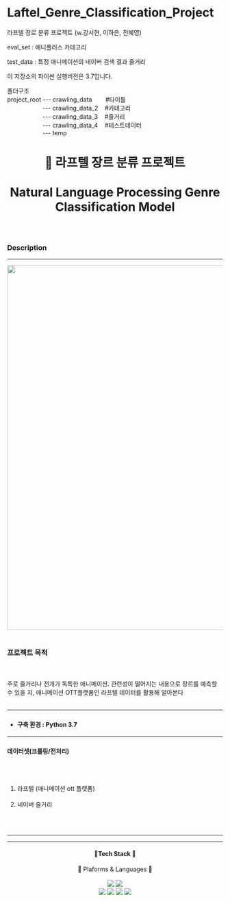 # Laftel_Genre_Classification_Project
라프텔 장르 분류 프로젝트 (w.강서현, 이하은, 전혜영)

eval_set : 애니플러스 카테고리

test_data : 특정 애니메이션의 네이버 검색 결과 줄거리




이 저장소의 
파이썬 실행버전은 3.7입니다.

폴더구조<br>
project_root --- crawling_data    &nbsp;&nbsp;&nbsp;&nbsp;&nbsp;&nbsp; #타이틀 <br>
&nbsp;&nbsp;&nbsp;&nbsp;&nbsp;&nbsp;&nbsp;&nbsp;&nbsp;&nbsp;&nbsp;&nbsp;&nbsp;&nbsp;&nbsp;&nbsp;&nbsp;&nbsp;&nbsp;&nbsp;&nbsp;--- crawling_data_2   &nbsp;&nbsp; #카테고리 <br>
&nbsp;&nbsp;&nbsp;&nbsp;&nbsp;&nbsp;&nbsp;&nbsp;&nbsp;&nbsp;&nbsp;&nbsp;&nbsp;&nbsp;&nbsp;&nbsp;&nbsp;&nbsp;&nbsp;&nbsp;&nbsp;--- crawling_data_3   &nbsp;&nbsp; #줄거리 <br>
&nbsp;&nbsp;&nbsp;&nbsp;&nbsp;&nbsp;&nbsp;&nbsp;&nbsp;&nbsp;&nbsp;&nbsp;&nbsp;&nbsp;&nbsp;&nbsp;&nbsp;&nbsp;&nbsp;&nbsp;&nbsp;--- crawling_data_4   &nbsp;&nbsp; #테스트데이터 <br>
&nbsp;&nbsp;&nbsp;&nbsp;&nbsp;&nbsp;&nbsp;&nbsp;&nbsp;&nbsp;&nbsp;&nbsp;&nbsp;&nbsp;&nbsp;&nbsp;&nbsp;&nbsp;&nbsp;&nbsp;&nbsp;--- temp<br>


# <p align = 'center'>  :triangular_flag_on_post: 라프텔 장르 분류 프로젝트 <br><br> Natural Language Processing Genre Classification Model </p>

<br>

### Description
-----------------------------------------------------------------------------------------------------------------------------
<div align = 'center'>
  <img style = "width : 850px" src = 'https://i.esdrop.com/d/f/NXl6YkfhTU/DKCNmwGYtI.jpg'>
</div>
<br>

### 프로젝트 목적

<br><br>
주로 줄거리나 전개가 독특한 애니메이션. 관련성이 떨어지는 내용으로 장르를 예측할 수 있을 지, 애니메이션 OTT플랫폼인 라프텔 데이터를 활용해 알아본다
<br><br>

---------------------------------------------------
### 
#### <ul> <li> 구축 환경 : Python 3.7 </li> </ul>
---------------------------------------------------

### 
#### 데이터셋(크롤링/전처리)
<br><br>
  <ol>
    <li> 라프텔 (애니메이션 ott 플랫폼) </li>
    <br>
    <li> 네이버 줄거리 </li>
  </ol>   
<br><br>

--------------------------------------------------------------------------


  
- - -
<div align = "center">
<h4> 💽Tech Stack 💽 </h4>
🚋 Plaforms & Languages 💬
<br><br>
<img src = "https://img.shields.io/static/v1?label=Python&message=v3.7&color=red">
<img src = "https://img.shields.io/static/v1?label=Matplotlib&message=3.5.3&color=yellow">
<br>
<img src = "https://img.shields.io/static/v1?label=Numpy&message=1.21.6&color=green">
<img src = "https://img.shields.io/static/v1?label=opencv&message=4.5.5.628&color=blue">
<img src = "https://img.shields.io/static/v1?label=Pandas&message=1.1.5&color=navy">
<img src = "https://img.shields.io/static/v1?label=Torch&message=1.13.1&color=purple">
</div>
